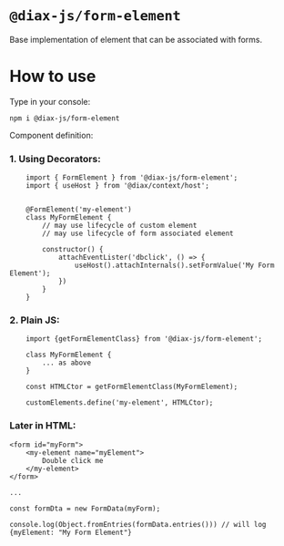 # `@diax-js/form-element`

Base implementation of element that can be associated with forms.

# How to use

Type in your console:

`npm i @diax-js/form-element`

Component definition:

### 1. Using Decorators:

```
    import { FormElement } from '@diax-js/form-element';
    import { useHost } from '@diax/context/host';
    

    @FormElement('my-element')
    class MyFormElement {
        // may use lifecycle of custom element
        // may use lifecycle of form associated element

        constructor() {
            attachEventLister('dbclick', () => {
                useHost().attachInternals().setFormValue('My Form Element');
            })
        }
    }
```

### 2. Plain JS:

```
    import {getFormElementClass} from '@diax-js/form-element';

    class MyFormElement {
        ... as above
    }

    const HTMLCtor = getFormElementClass(MyFormElement);

    customElements.define('my-element', HTMLCtor);
```

### Later in HTML:

```
<form id="myForm">
    <my-element name="myElement">
        Double click me
    </my-element>
</form>

...

const formDta = new FormData(myForm);

console.log(Object.fromEntries(formData.entries())) // will log {myElement: "My Form Element"}

```
